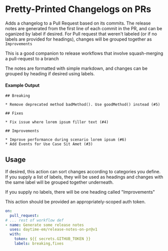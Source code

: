 # Pretty-Printed Changelogs on PRs
Adds a changelog to a Pull Request based on its commits. The release notes are generated from the first line of each commit in the PR, and can be oganized by label if desired. For Pull request that weren't labeled (or if no labels are provided for headings), changes will be grouped together as `Improvements`

This is a good companion to release workflows that involve squash-merging a pull-request to a branch

The notes are formatted with simple markdown, and changes can be grouped by heading if desired using labels.

#### Example Output
```
## Breaking

* Remove deprecated method badMethod(). Use goodMethod() instead (#5)

## Fixes

* Fix issue where lorem ipsum filler text (#4)

## Improvements

* Improve performance during scenario lorem ipsum (#6)
* Add Events for Use Case Sit Amet (#3)
```

## Usage

If desired, this action can sort changes according to categories you define. If you supply a list of labels, they will be used as headings and changes with the same label will be grouped together underneath.

If you supply no labels, there will be one heading called "Improvements"

This action should be provided an appropriately-scoped auth token.

```yaml
on: 
  pull_request:
# ... rest of workflow def 
- name: Generate some release notes
  uses: daytime-em/release-notes-on-pr@v1
  with:
    token: ${{ secrets.GITHUB_TOKEN }}
    labels: breaking,fixes
```
